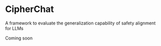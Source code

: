 # CipherChat
A framework to evaluate the generalization capability of safety alignment for LLMs

Coming soon
